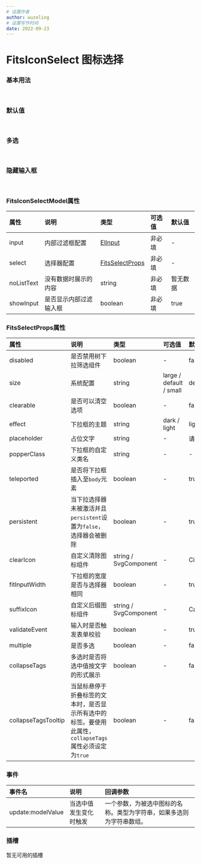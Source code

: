 ```yaml
---
# 设置作者
author: wuzeling
# 设置写作时间
date: 2022-09-23
---
```


# FitsIconSelect 图标选择

### 基本用法
<demo src="../../../src/views/components-manage/form-components/fits-icon-select/IconSelectBasicUse.vue" title="基本用法" desc="基础的图标选择组件展示。组件默认开启内部输入框搜索过滤。"></demo>
<br/>

### 默认值
<demo src="../../../src/views/components-manage/form-components/fits-icon-select/IconSelectDefaultValue.vue" title="默认值" desc="通过传递`modelValue`属性可以给图标选择组件传递默认值，该值必须是图标的名称。"></demo>
<br/>

### 多选
<demo src="../../../src/views/components-manage/form-components/fits-icon-select/IconSelectMultiple.vue" title="多选" desc="通过设置`select.multiple`开启多选模式。多选模式下，默认会展示出所有的选项。可以通过设置`select.collapseTags`将选中值按文字的形式展示，设置`select.collapseTagsTooltip`决定鼠标悬停于折叠标签的文本时，是否显示所有选中的标签。"></demo>
<br/>

### 隐藏输入框
<demo src="../../../src/views/components-manage/form-components/fits-icon-select/IconSelectFilter.vue" title="隐藏输入框" desc="通过设置`showInput=false`可以隐藏下拉内部输入框。"></demo>
<br/>


### FitsIconSelectModel属性
| 属性 | 说明 | 类型 | 可选值 | 默认值 |
| :-- | :-- | :-- | :---- | :---- |
| input | 内部过滤框配置 | [ElInput](https://element-plus.org/zh-CN/component/input.html#input-%E5%B1%9E%E6%80%A7) | 非必填 | - |
| select | 选择器配置 | [FitsSelectProps](#fitsselectprops属性) | 非必填 | - |
| noListText | 没有数据时展示的内容 | string | 非必填 | 暂无数据 |
| showInput | 是否显示内部过滤输入框 | boolean | 非必填 | true |


### FitsSelectProps属性
| 属性 | 说明 | 类型 | 可选值 | 默认值 |
| :-- | :-- | :-- | :---- | :---- |
| disabled | 是否禁用树下拉筛选组件 | boolean | - | false |
| size | 系统配置 | string | large / default / small | default |
| clearable | 是否可以清空选项 | boolean | - | false |
| effect | 下拉框的主题 | string | dark / light | light |
| placeholder | 占位文字 | string | - | 请选择 |
| popperClass | 下拉框的自定义类名 | string | - | - |
| teleported | 是否将下拉框插入至`body`元素 | boolean | - | true |
| persistent | 当下拉选择器未被激活并且`persistent`设置为`false`，选择器会被删除 | boolean | - | true |
| clearIcon | 自定义清除图标组件 | string / SvgComponent | - | CircleClose |
| fitInputWidth | 下拉框的宽度是否与选择器相同 | boolean | - | true |
| suffixIcon | 自定义后缀图标组件 | string / SvgComponent | - | CaretTop |
| validateEvent | 输入时是否触发表单校验 | boolean | - |  true |
| multiple | 是否多选 | boolean | - | false |
| collapseTags | 多选时是否将选中值按文字的形式展示 | boolean | - | false |
| collapseTagsTooltip | 当鼠标悬停于折叠标签的文本时，是否显示所有选中的标签。要使用此属性，`collapseTags`属性必须设定为`true` | boolean | - | false |

### 事件
| 事件名 | 说明 | 回调参数 |
| :-- | :-- | :-- |
| update:modelValue | 当选中值发生变化时触发 | 一个参数，为被选中图标的名称。类型为字符串，如果多选则为字符串数组。 |

### 插槽
暂无可用的插槽